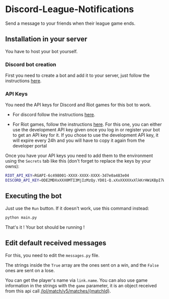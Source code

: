 # Discord-League-Notifications
Send a message to your friends when their league game ends.

## Installation in your server
You have to host your bot yourself.
### Discord bot creation
First you need to create a bot and add it to your server, just follow the instructions [here](https://discordpy.readthedocs.io/en/stable/discord.html).

### API Keys
You need the API keys for Discord and Riot games for this bot to work.

* For discord follow the instructions [here](https://discordpy.readthedocs.io/en/stable/discord.html).

* For Riot games, follow the instructions [here](https://developer.riotgames.com/docs/portal#_getting-started). For this one, you can either use the development API key given once you log in or register your bot to get an API key for it. If you chose to use the development API key, it will expire every 24h and you will have to copy it again from the developer portal

Once you have your API keys you need to add them to the environment using the `Secrets` tab like this (don't forget to replace the keys by your owns):
```bash
RIOT_API_KEY=RGAPI-6c498001-XXXX-XXXX-XXXX-3d7e0a483e04
DISCORD_API_KEY=ODE2MDXxXXX0MTI3MjIzMzQy.YD01-Q.xXxXXXXXxXlkKrHWiKBpI7Wwky7
```

## Executing the bot
Just use the `Run` button. If it doesn't work, use this command instead:
```bash
python main.py
```
That's it ! Your bot should be running !

## Edit default received messages
For this, you need to edit the `messages.py` file.

The strings inside the `True` array are the ones sent on a win, and the `False` ones are sent on a lose. 

You can get the player's name via `link.name`. You can also use game information in the strings with the `game` parameter, it is an object  received from this api call [/lol/match/v5/matches/{matchId}](https://developer.riotgames.com/apis#match-v5/GET_getMatch). 